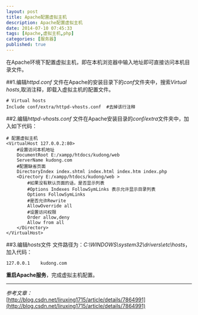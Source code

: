 ```yaml
---
layout: post
title: Apache配置虚拟主机
description: Apache配置虚拟主机
date: 2014-07-10 07:45:33
tags: [Apache,虚拟主机,php]
categories: [服务器]
published: true
---
```

在Apache环境下配置虚拟主机，即在本机浏览器中输入地址即可直接访问本机目录文件。

##1.编辑*httpd.conf*
文件在Apache的安装目录下的*conf*文件夹中，搜索*Virtual hosts*,取消注释，即载入虚拟主机的配置文件。

```
# Virtual hosts
Include conf/extra/httpd-vhosts.conf  #去掉该行注释
```

##2.编辑*httpd-vhosts.conf*
文件在Apache安装目录的*conf/extra*文件夹中，加入如下代码：

```ApacheConf
# 配置虚拟主机  
<VirtualHost 127.0.0.2:80>  
    #设置访问本机地址  
    DocumentRoot E:/xampp/htdocs/kudong/web 
    ServerName kudong.com  
    #配置缺省页面  
    DirectoryIndex index.shtml index.html index.htm index.php  
    <Directory E:/xampp/htdocs/kudong/web >  
        #如果没有默认页面的话，是否显示列表  
        #Options Indexes FollowSymLinks 表示允许显示目录列表  
        Options FollowSymLinks  
        #是否允许Rewrite  
        AllowOverride all  
        #设置访问权限  
        Order allow,deny  
        Allow from all  
    </Directory>  
</VirtualHost>  
```

##3.编辑*hosts*文件
文件路径为：*C:\WINDOWS\system32\drivers\etc\hosts*，加入代码：

```ApacheConf
127.0.0.1    kudong.com
```

**重启Apache服务**，完成虚拟主机配置。

----------
*参考文章：*  
[http://blog.csdn.net/liruxing1715/article/details/7864991](http://blog.csdn.net/liruxing1715/article/details/7864991)